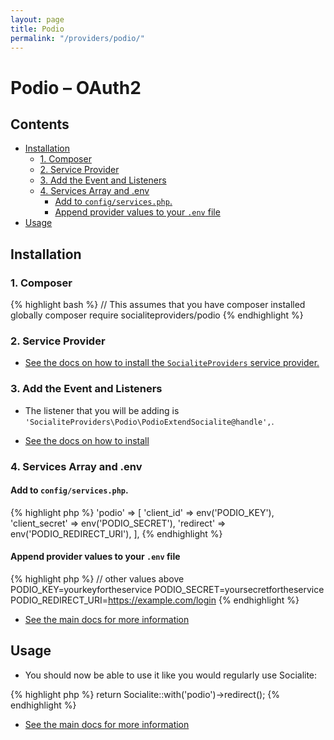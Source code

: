 ```yaml
---
layout: page
title: Podio
permalink: "/providers/podio/"
---
```

# Podio – OAuth2

## Contents

- [Installation](#installation)
  - [1. Composer](#1-composer)
  - [2. Service Provider](#2-service-provider)
  - [3. Add the Event and Listeners](#3-add-the-event-and-listeners)
  - [4. Services Array and .env](#4-services-array-and-env)
    - [Add to `config/services.php`.](#add-to-configservicesphp)
    - [Append provider values to your `.env` file](#append-provider-values-to-your-env-file)
- [Usage](#usage)


## Installation

### 1. Composer

{% highlight bash %}
// This assumes that you have composer installed globally
composer require socialiteproviders/podio
{% endhighlight %}

### 2. Service Provider

* [See the docs on how to install the `SocialiteProviders` service provider.](https://github.com/SocialiteProviders/Manager#2-service-provider)


### 3. Add the Event and Listeners

* The listener that you will be adding is `'SocialiteProviders\Podio\PodioExtendSocialite@handle',`.

* [See the docs on how to install](https://github.com/SocialiteProviders/Manager#3-add-the-event-and-listeners)

### 4. Services Array and .env

#### Add to `config/services.php`.

{% highlight php %}
'podio' => [
    'client_id' => env('PODIO_KEY'),
    'client_secret' => env('PODIO_SECRET'),
    'redirect' => env('PODIO_REDIRECT_URI'),
],
{% endhighlight %}

#### Append provider values to your `.env` file

{% highlight php %}
// other values above
PODIO_KEY=yourkeyfortheservice
PODIO_SECRET=yoursecretfortheservice
PODIO_REDIRECT_URI=https://example.com/login
{% endhighlight %}

* [See the main docs for more information](https://github.com/SocialiteProviders/Manager#4-services-array-and-env)


## Usage

* You should now be able to use it like you would regularly use Socialite:

{% highlight php %}
return Socialite::with('podio')->redirect();
{% endhighlight %}

* [See the main docs for more information](https://github.com/SocialiteProviders/Manager#usage)
